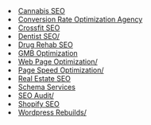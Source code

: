 <li><a href="https://seonorth.ca/services/cannabis-seo/">Cannabis SEO</a></li>
<li><a href="https://seonorth.ca/services/cro/">Conversion Rate Optimization Agency</a></li>
<li><a href="https://seonorth.ca/services/crossfit-seo/">Crossfit SEO</a></li>
<li><a href="https://seonorth.ca/services/dentist-seo/">Dentist SEO/</a></li>
<li><a href="https://seonorth.ca/services/drug-rehab-seo/">Drug Rehab SEO</a></li>
<li><a href="https://seonorth.ca/services/optimize-gmb/">GMB Optimization</a></li>
<li><a href="https://seonorth.ca/services/page-optimization/">Web Page Optimization/</a></li>
<li><a href="https://seonorth.ca/services/page-speed-optimization/">Page Speed Optimization/</a></li>
<li><a href="https://seonorth.ca/services/real-estate-seo/">Real Estate SEO</a></li>
<li><a href="https://seonorth.ca/services/schema/">Schema Services</a></li>
<li><a href="https://seonorth.ca/services/seo-audit/">SEO Audit/</a></li>
<li><a href="https://seonorth.ca/services/shopify-seo/">Shopify SEO</a></li>
<li><a href="https://seonorth.ca/services/wordpress-rebuilds/">Wordpress Rebuilds/</a></li>
